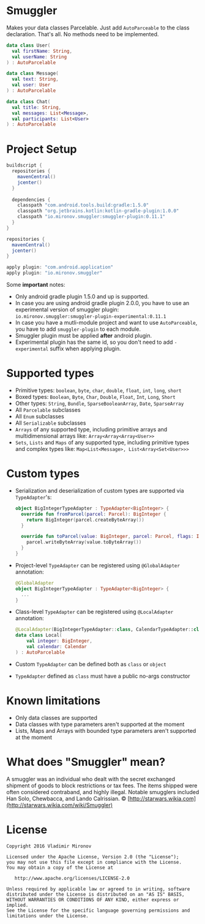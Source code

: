 # Smuggler
Makes your data classes Parcelable. Just add `AutoParceable` to the class declaration. That's all. No methods need to be implemented.

```kotlin
data class User(
  val firstName: String,
  val userName: String
) : AutoParcelable

data class Message(
  val text: String,
  val user: User
) : AutoParcelable

data class Chat(
  val title: String,
  val messages: List<Message>,
  val participants: List<User>
) : AutoParcelable
```

# Project Setup
```gradle
buildscript {
  repositories {
    mavenCentral()
    jcenter()
  }
    
  dependencies {
  	classpath "com.android.tools.build:gradle:1.5.0"
    classpath "org.jetbrains.kotlin:kotlin-gradle-plugin:1.0.0"
    classpath "io.mironov.smuggler:smuggler-plugin:0.11.1"
  }
}

repositories {
  mavenCentral()
  jcenter()
}

apply plugin: "com.android.application"
apply plugin: "io.mironov.smuggler"
```
Some **important** notes:
- Only android gradle plugin 1.5.0 and up is supported.
- In case you are using android gradle plugin 2.0.0, you have to use an experimental version of smuggler plugin: `io.mironov.smuggler:smuggler-plugin-experimental:0.11.1`
- In case you have a mutli-module project and want to use `AutoParceable`, you have to add `smuggler-plugin` to each module.
- Smuggler plugin must be applied **after** android plugin.
- Experimental plugin has the same id, so you don't need to add `-experimental` suffix when applying plugin.

# Supported types
- Primitive types: `boolean`, `byte`, `char`, `double`, `float`, `int`, `long`, `short`
- Boxed types: `Boolean`, `Byte`, `Char`, `Double`, `Float`, `Int`, `Long`, `Short`
- Other types: `String`, `Bundle`, `SparseBooleanArray`, `Date`, `SparseArray`
- All `Parcelable` subclasses
- All `Enum` subclasses
- All `Serializable` subclasses
- `Arrays` of any supported type, including primitive arrays and multidimensional arrays like: `Array<Array<Array<User>>`
- `Sets`, `Lists` and `Maps` of any supported type, including primitive types and complex types like: `Map<List<Message>, List<Array<Set<User>>>`

# Custom types
- Serialization and deserialization of custom types are supported via `TypeAdapter`'s:
  ```kotlin
  object BigIntegerTypeAdapter : TypeAdapter<BigInteger> {
    override fun fromParcel(parcel: Parcel): BigInteger {
      return BigInteger(parcel.createByteArray())
    }
  
    override fun toParcel(value: BigInteger, parcel: Parcel, flags: Int) {
      parcel.writeByteArray(value.toByteArray())
    }
  }
  ```
- Project-level `TypeAdapter` can be registered using `@GlobalAdapter` annotation:

  ```kotlin
  @GlobalAdapter
  object BigIntegerTypeAdapter : TypeAdapter<BigInteger> {
    ...
  }
  ```
- Class-level `TypeAdapter` can be registered using `@LocalAdapter` annotation:

  ```kotlin
  @LocalAdapter(BigIntegerTypeAdapter::class, CalendarTypeAdapter::class)
  data class Local(
      val integer: BigInteger,
      val calendar: Calendar
  ) : AutoParcelable
  ```
- Custom `TypeAdapter` can be defined both as `class` or `object`
- `TypeAdapter` defined as `class` must have a public no-args constructor

# Known limitations
- Only data classes are supported
- Data classes with type parameters aren't supported at the moment
- Lists, Maps and Arrays with bounded type parameters aren't supported at the moment

# What does "Smuggler" mean?
A smuggler was an individual who dealt with the secret exchanged shipment of goods to block restrictions or tax fees. The items shipped were often considered contraband, and highly illegal. Notable smugglers included Han Solo, Chewbacca, and Lando Calrissian. © [http://starwars.wikia.com](http://starwars.wikia.com/wiki/Smuggler)

# License

    Copyright 2016 Vladimir Mironov

    Licensed under the Apache License, Version 2.0 (the "License");
    you may not use this file except in compliance with the License.
    You may obtain a copy of the License at

       http://www.apache.org/licenses/LICENSE-2.0

    Unless required by applicable law or agreed to in writing, software
    distributed under the License is distributed on an "AS IS" BASIS,
    WITHOUT WARRANTIES OR CONDITIONS OF ANY KIND, either express or implied.
    See the License for the specific language governing permissions and
    limitations under the License.
